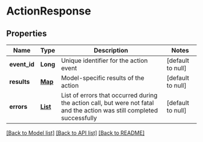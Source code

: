# ActionResponse
## Properties

| Name | Type | Description | Notes |
|------------ | ------------- | ------------- | -------------|
| **event\_id** | **Long** | Unique identifier for the action event | [default to null] |
| **results** | [**Map**](AnyType.md) | Model-specific results of the action | [default to null] |
| **errors** | [**List**](ErrorResponse.md) | List of errors that occurred during the action call, but were not fatal and the action was still completed successfully | [default to null] |

[[Back to Model list]](../README.md#documentation-for-models) [[Back to API list]](../README.md#documentation-for-api-endpoints) [[Back to README]](../README.md)

